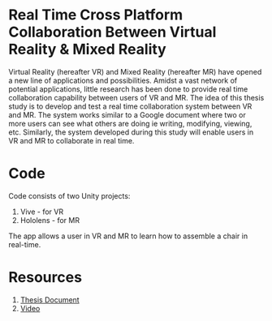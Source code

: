 # Real Time Cross Platform Collaboration Between Virtual Reality & Mixed Reality

Virtual Reality (hereafter VR) and Mixed Reality (hereafter MR) have opened a new line of applications and possibilities. Amidst a vast network of potential applications, little research has been done to provide real time collaboration capability between users of VR and MR. The idea of this thesis study is to develop and test a real time collaboration system between VR and MR. The system works similar to a Google document where two or more users can see what others are doing ie writing, modifying, viewing, etc. Similarly, the system developed during this study will enable users in VR and MR to collaborate in real time.

# Code

Code consists of two Unity projects:

1. Vive - for VR
2. Hololens - for MR

The app allows a user in VR and MR to learn how to assemble a chair in real-time.

# Resources

1. [Thesis Document](https://search.proquest.com/openview/e08e59071448361fe51795fce1e7d076/1?pq-origsite=gscholar&cbl=18750&diss=y)
2. [Video](https://www.youtube.com/watch?v=qxEa-LKvyYU)
